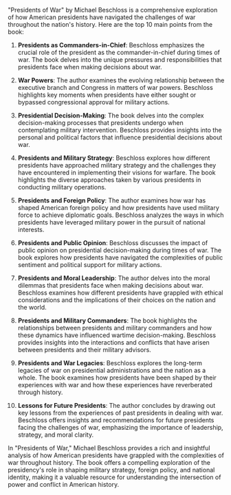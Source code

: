 "Presidents of War" by Michael Beschloss is a comprehensive exploration of how American presidents have navigated the challenges of war throughout the nation's history. Here are the top 10 main points from the book:

1. **Presidents as Commanders-in-Chief**: Beschloss emphasizes the crucial role of the president as the commander-in-chief during times of war. The book delves into the unique pressures and responsibilities that presidents face when making decisions about war.

2. **War Powers**: The author examines the evolving relationship between the executive branch and Congress in matters of war powers. Beschloss highlights key moments when presidents have either sought or bypassed congressional approval for military actions.

3. **Presidential Decision-Making**: The book delves into the complex decision-making processes that presidents undergo when contemplating military intervention. Beschloss provides insights into the personal and political factors that influence presidential decisions about war.

4. **Presidents and Military Strategy**: Beschloss explores how different presidents have approached military strategy and the challenges they have encountered in implementing their visions for warfare. The book highlights the diverse approaches taken by various presidents in conducting military operations.

5. **Presidents and Foreign Policy**: The author examines how war has shaped American foreign policy and how presidents have used military force to achieve diplomatic goals. Beschloss analyzes the ways in which presidents have leveraged military power in the pursuit of national interests.

6. **Presidents and Public Opinion**: Beschloss discusses the impact of public opinion on presidential decision-making during times of war. The book explores how presidents have navigated the complexities of public sentiment and political support for military actions.

7. **Presidents and Moral Leadership**: The author delves into the moral dilemmas that presidents face when making decisions about war. Beschloss examines how different presidents have grappled with ethical considerations and the implications of their choices on the nation and the world.

8. **Presidents and Military Commanders**: The book highlights the relationships between presidents and military commanders and how these dynamics have influenced wartime decision-making. Beschloss provides insights into the interactions and conflicts that have arisen between presidents and their military advisors.

9. **Presidents and War Legacies**: Beschloss explores the long-term legacies of war on presidential administrations and the nation as a whole. The book examines how presidents have been shaped by their experiences with war and how these experiences have reverberated through history.

10. **Lessons for Future Presidents**: The author concludes by drawing out key lessons from the experiences of past presidents in dealing with war. Beschloss offers insights and recommendations for future presidents facing the challenges of war, emphasizing the importance of leadership, strategy, and moral clarity.

In "Presidents of War," Michael Beschloss provides a rich and insightful analysis of how American presidents have grappled with the complexities of war throughout history. The book offers a compelling exploration of the presidency's role in shaping military strategy, foreign policy, and national identity, making it a valuable resource for understanding the intersection of power and conflict in American history.